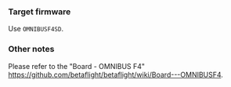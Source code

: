 ### Target firmware

Use `OMNIBUSF4SD`.

### Other notes

Please refer to the "Board - OMNIBUS F4" https://github.com/betaflight/betaflight/wiki/Board---OMNIBUSF4.
